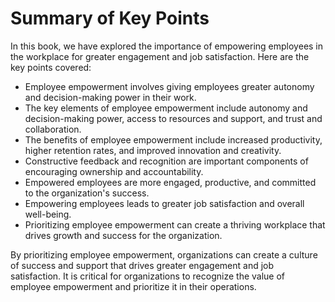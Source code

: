 Summary of Key Points
=================================

In this book, we have explored the importance of empowering employees in the workplace for greater engagement and job satisfaction. Here are the key points covered:

* Employee empowerment involves giving employees greater autonomy and decision-making power in their work.
* The key elements of employee empowerment include autonomy and decision-making power, access to resources and support, and trust and collaboration.
* The benefits of employee empowerment include increased productivity, higher retention rates, and improved innovation and creativity.
* Constructive feedback and recognition are important components of encouraging ownership and accountability.
* Empowered employees are more engaged, productive, and committed to the organization's success.
* Empowering employees leads to greater job satisfaction and overall well-being.
* Prioritizing employee empowerment can create a thriving workplace that drives growth and success for the organization.

By prioritizing employee empowerment, organizations can create a culture of success and support that drives greater engagement and job satisfaction. It is critical for organizations to recognize the value of employee empowerment and prioritize it in their operations.
